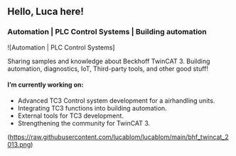 ## Hello, Luca here! 
### Automation | PLC Control Systems | Building automation
![Automation | PLC Control Systems]

Sharing samples and knowledge about Beckhoff TwinCAT 3. Building automation, diagnostics, IoT, Third-party tools, and other good stuff! 

#### I’m currently working on:
- Advanced TC3 Control system development for a airhandling units.
- Integrating TC3 functions into building automation.
- External tools for TC3 development.
- Strengthening the community for TwinCAT 3. 

(https://raw.githubusercontent.com/lucablom/lucablom/main/bhf_twincat_2013.png)
